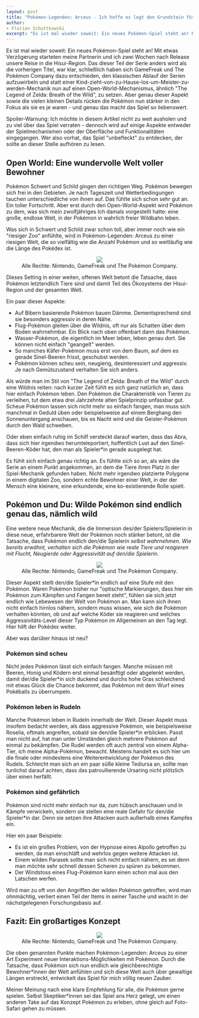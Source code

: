 ```yaml
---
layout: post
title: "Pokémon-Legenden: Arceus - Ich hoffe es legt den Grundstein für kommende Titel der Serie"
author:
- Florian Schuttkowski
excerpt: "Es ist mal wieder soweit: Ein neues Pokémon-Spiel steht an! Mit etwas Verzögerung starteten meine Partnerin und ich zwei Wochen nach Release unsere Reise in die Hisui-Region. Das dieser Teil der Serie anders wird als die vorherigen Titel, war klar, schließlich haben sich GameFreak und The Pokémon Company dazu entschieden, den klassischen Ablauf der Serien aufzuwirbeln und statt einer Kind-zieht-von-zu-Hause-los-um-Meister-zu-werden-Mechanik nun auf einen Open-World-Mechanismus, ähnlich The Legend of Zelda: Breath of the Wild, zu setzen. Aber genau dieser Aspekt sowie die vielen kleinen Details rücken die Pokémon nun stärker in den Fokus als sie es je waren - und genau das macht das Spiel so liebenswert."
---
```


Es ist mal wieder soweit: Ein neues Pokémon-Spiel steht an! Mit etwas Verzögerung starteten meine Partnerin und ich zwei Wochen nach Release unsere Reise in die Hisui-Region. Das dieser Teil der Serie anders wird als die vorherigen Titel, war klar, schließlich haben sich GameFreak und The Pokémon Company dazu entschieden, den klassischen Ablauf der Serien aufzuwirbeln und statt einer Kind-zieht-von-zu-Hause-los-um-Meister-zu-werden-Mechanik nun auf einen Open-World-Mechanismus, ähnlich "The Legend of Zelda: Breath of the Wild", zu setzen. Aber genau dieser Aspekt sowie die vielen kleinen Details rücken die Pokémon nun stärker in den Fokus als sie es je waren - und genau das macht das Spiel so liebenswert.

<div class="side-note">
Spoiler-Warnung: Ich möchte in diesem Artikel nicht zu weit ausholen und zu viel über das Spiel verraten - dennoch wird auf einige Aspekte entweder der Spielmechanismen oder der Oberfläche und Funktionalitäten eingegangen. Wer also vorhat, das Spiel "unbefleckt" zu entdecken, der sollte an dieser Stelle aufhören zu lesen.
</div>

## Open World: Eine wundervolle Welt voller Bewohner

Pokémon Schwert und Schild gingen den richtigen Weg. Pokémon bewegen sich frei in den Gebieten. Je nach Tageszeit und Wetterbedingungen tauchen unterschiedliche von ihnen auf. Das fühlte sich schon sehr gut an. Ein toller Fortschritt. Aber erst durch den Open-World-Aspekt wird Pokémon zu dem, was sich mein zwolfjähriges Ich damals vorgestellt hatte: eine große, endlose Welt, in der Pokémon in wahrlich freier Wildbahn leben.

Was sich in Schwert und Schild zwar schon toll, aber immer noch wie ein "riesiger Zoo" anfühlte, wird in Pokémon-Legenden: Arceus zu einer riesigen Welt, die so vielfältig wie die Anzahl Pokémon und so weitläufig wie die Länge des Pokédex ist. 

<div align="center">
    <figure>
        <img src="https://cloud.fschuttkowski.xyz/s/TTtPzJxs43Hn7ti/download/2022021321554300-7CBCCE282CD36658AB28471FB4791102.jpg">
        <figcaption>Alle Rechte: Nintendo, GameFreak und The Pokémon Company.</figcaption>
    </figure>
</div>

Dieses Setting in einer weiten, offenen Welt betont die Tatsache, dass Pokémon letztendlich Tiere sind und damit Teil des Ökosystems der Hisui-Region und der gesamten Welt.

Ein paar dieser Aspekte:

- Auf Bibern basierende Pokémon bauen Dämme. Dementsprechend sind sie besonders aggressiv in deren Nähe.
- Flug-Pokémon gleiten über die Wildnis, oft nur als Schatten über dem Boden wahrnehmbar. Ein Blick nach oben offenbart dann das Pokémon.
- Wasser-Pokémon, die eigentlich im Meer leben, leben genau dort. Sie können nicht einfach "geangelt" werden. 
- So manches Käfer-Pokémon muss erst von dem Baum, auf dem es gerade Sinel-Beeren frisst, geschubst werden.
- Pokémon können scheu sein, neugierig, desinteressiert und aggressiv. Je nach Gemütszustand verhalten Sie sich anders.

Als würde man im Stil von "The Legend of Zelda: Breath of the Wild" durch eine Wildnis reiten: nach kurzer Zeit fühlt es sich ganz natürlich an, dass hier einfach Pokémon leben. Den Pokémon die Charakteristik von Tieren zu verleihen, tut dem etwa drei Jahrzehnte alten Spielprinzip unfassbar gut. Scheue Pokémon lassen sich nicht mehr so einfach fangen, man muss sich manchmal in Geduld üben oder beispielsweise auf einem Berghang den Sonnenuntergang anschauen, bis es Nacht wird und die Geister-Pokémon durch den Wald schweben.

Oder eben einfach ruhig im Schilf versteckt darauf warten, dass das Abra, dass sich hier irgendwo herumteleportiert, hoffentlich Lust auf den Sinel-Beeren-Köder hat, den man als Spieler*in gerade ausgelegt hat.

Es fühlt sich einfach genau richtig an. Es fühlte sich so an, als wäre die Serie an einem Punkt angekommen, an dem die Tiere ihren Platz in der Spiel-Mechanik gefunden haben. Nicht mehr irgendwo platzierte Polygone in einem digitalen Zoo, sondern echte Bewohner einer Welt, in der der Mensch eine kleinere, eine erkundende, eine ko-existierende Rolle spielt. 

## Pokémon und Du: Wilde Pokémon sind endlich genau das, nämlich wild

Eine weitere neue Mechanik, die die Immersion des/der Spielers/Spielerin in diese neue, erfahrbarere Welt der Pokémon noch stärker betont, ist die Tatsache, dass Pokémon endlich den/die Spieler*in selbst wahrnehmen. Wie bereits erwähnt, verhalten sich die Pokémon wie reale Tiere und reagieren mit Flucht, Neugierde oder Aggressivität auf den/die Spieler*in.

<div align="center">
    <figure>
        <img src="https://cloud.fschuttkowski.xyz/s/rTM3P8G2Btzprwm/download/2022021216293400-7CBCCE282CD36658AB28471FB4791102.jpg">
        <figcaption>Alle Rechte: Nintendo, GameFreak und The Pokémon Company.</figcaption>
    </figure>
</div>

Dieser Aspekt stellt den/die Spieler*in endlich auf eine Stufe mit den Pokémon. Waren Pokémon bisher nur "optische Markierungen, dass hier ein Pokémon zum Kämpfen und Fangen bereit steht", fühlen sie sich jetzt endlich wie Lebewesen der Welt von Pokémon an. Man kann sich ihnen nicht einfach hirnlos nähern, sondern muss wissen, wie sich die Pokémon verhalten könnten, ob und auf welche Köder sie reagieren und welches Aggressivitäts-Level dieser Typ Pokémon im Allgemeinen an den Tag legt. Hier hilft der Pokédex weiter.

Aber was darüber hinaus ist neu?

### Pokémon sind scheu

Nicht jedes Pokémon lässt sich einfach fangen. Manche müssen mit Beeren, Honig und Ködern erst einmal besänftigt oder abgelenkt werden, damit der/die Spieler*in sich duckend und durchs hohe Gras schleichend mit etwas Glück die Chance bekommt, das Pokémon mit dem Wurf eines Pokéballs zu überrumpeln.

### Pokémon leben in Rudeln

Manche Pokémon leben in Rudeln innerhalb der Welt. Dieser Aspekt muss insofern bedacht werden, als dass aggressive Pokémon, wie beispielsweise Roselia, oftmals angreifen, sobald sie den/die Spieler*in erblicken. Passt man nicht auf, hat man unter Umständen gleich mehrere Pokémon auf einmal zu bekämpfen. Die Rudel werden oft auch zentral von einem Alpha-Tier, ich meine Alpha-Pokémon, bewacht. Meistens handelt es sich hier um die finale oder mindestens eine Weiterentwicklung der Pokémon des Rudels. Schleicht man sich an ein paar süße kleine Tediursa an, sollte man tunlichst darauf achten, dass das patroullierende Ursaring nicht plötzlich über einen herfällt.

### Pokémon sind gefährlich

Pokémon sind nicht mehr einfach nur da, zum hübsch anschauen und in Kämpfe verwickeln, sondern sie stellen eine reale Gefahr für den/die Spieler*in dar. Denn sie setzen ihre Attacken auch außerhalb eines Kampfes ein. 

Hier ein paar Beispiele: 

- Es ist ein großes Problem, von der Hypnose eines Alpollo getroffen zu werden, da man einschläft und wehrlos gegen weitere Attacken ist.
- Einem wilden Parasek sollte man sich nicht einfach nähern, es sei denn man möchte sehr schnell dessen Scheren zu spüren zu bekommen. 
- Der Windstoss eines Flug-Pokémon kann einen schon mal aus den Latschen werfen.

Wird man zu oft von den Angriffen der wilden Pokémon getroffen, wird man ohnmächtig, verliert einen Teil der Items in seiner Tasche und wacht in der nächstgelegenen Forschungsbasis auf.

## Fazit: Ein großartiges Konzept

<div align="center">
    <figure>
        <img src="https://cloud.fschuttkowski.xyz/s/m3EDkN5HCPQzzq9/download/2022021317390300-7CBCCE282CD36658AB28471FB4791102.jpg">
        <figcaption>Alle Rechte: Nintendo, GameFreak und The Pokémon Company.</figcaption>
    </figure>
</div>

Die oben genannten Punkte machen Pokémon-Legenden: Arceus zu einer Art Experiment neuer Interaktions-Möglichkeiten mit Pokémon. Durch die Tatsache, dass Pokémon sich nun endlich wie gleichberechtigte Bewohner*innen der Welt anfühlen und sich diese Welt auch über gewaltige Längen erstreckt, entwickelt das Spiel für mich völlig neuen Zauber.

Meiner Meinung nach eine klare Empfehlung für alle, die Pokémon gerne spielen. Selbst Skeptiker*innen sei das Spiel ans Herz gelegt, um einen anderen Take auf das Konzept Pokémon zu erleben, ohne gleich auf Foto-Safari gehen zu müssen.